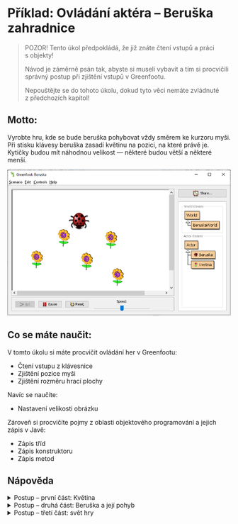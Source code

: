 # Příklad: Ovládání aktéra – Beruška zahradnice

> POZOR! Tento úkol předpokládá, že již znáte čtení vstupů a&nbsp;práci s&nbsp;objekty!
>
> Návod je záměrně psán tak, abyste si museli vybavit a&nbsp;tím si procvičili správný postup při zjištění vstupů v&nbsp;Greenfootu.
>
> Nepouštějte se do tohoto úkolu, dokud tyto věci nemáte zvládnuté z&nbsp;předchozích kapitol!

## Motto:
Vyrobte hru, kde se bude beruška pohybovat vždy směrem ke kurzoru myši. Při stisku klávesy beruška zasadí květinu na pozici, na které právě je. Kytičky budou mít náhodnou velikost &mdash; některé budou větší a některé menší.

![Příklad Beruška zahradnice](../img/hra_beruska-zahradnice.png)

## Co se máte naučit:
V tomto úkolu si máte procvičit ovládání her v&nbsp;Greenfootu:
 - Čtení vstupu z&nbsp;klávesnice
 - Zjištění pozice myši
 - Zjištění rozměru hrací plochy

 Navíc se naučíte:
 - Nastavení velikosti obrázku

Zároveň si procvičíte pojmy z&nbsp;oblasti objektového programování a&nbsp;jejich zápis v&nbsp;Javě:
 - Zápis tříd
 - Zápis konstruktoru
 - Zápis metod

## Nápověda

<details><summary>Postup – první část: Květina</summary>

 1. Vytvořte v&nbsp;Greenfootu nový projekt (scenario) s&nbsp;názvem _Beruška_.
 2. Vytvořte třídu s&nbsp;názvem _Květina_ – bude potomkem (subclass) třídy `Actor`. Nastavte jí vhodný obrázek.
 3. Květina nebude využívat metodu `act`.
 4. Květina bude mít metodu _nastav velikost_. Ta dostane jeden číselný parametr a&nbsp;nastaví velikost obrázku na hodnotu parametru (velikost na souřadnicích X i Y bude stejná).  
   Pro změnu velikosti obrázku použij kód:

      ```java
      GreenfootImage image = this.getImage();
      image.scale(novaVelikostX, novaVelikostY)
      this.setImage(image);
      ```
 
 5. Květina bude mít konstruktor s&nbsp;jedním parametrem _velikost_ (bude to celé číslo).
    V&nbsp;kódu konstruktoru zavolej metodu _nastav velikost_ a&nbsp;jako parametr jí dej náhodné číslo od `20`&nbsp;do `120`.

</details>

<details><summary>Postup – druhá část: Beruška a&nbsp;její pohyb</summary>

 5. Vytvořte třídu s&nbsp;názvem `Beruška` – bude potomkem (subclass) třídy Actor.

 6. Vytvořte metodu s&nbsp;názvem `Pohyb` k&nbsp;myši. Metoda nemá parametr a&nbsp;nevrací žádnou hodnotu. Metoda:

    1. Vytvoří celočíselné proměnné Myš X&nbsp;a Myš Y&nbsp;a uloží do nich aktuální souřadnice myši – viz kapitola [Čtení informací z&nbsp;myši](https://github.com/oauh-ucebnice/greenfoot-uvod/blob/main/040_greenfoot/030_mys.md)
 
    2. Zavolá metodu Set location s&nbsp;parametry _Myš X_&nbsp;a _Myš&nbsp;Y_, čímž posune aktéra na aktuální souřadnice myši.

 7. Vytvořte metodu s&nbsp;názvem Mám sázet. Metoda nemá parametr a&nbsp;nevrací žádnou hodnotu. Metoda:

    Zjistí, zda byl zmáčknut mezerník. Pokud byl zmáčknut mezerník, pak:

    1. Vytvoří novou instanci třídy Květina.
    2. Nově vytvořenou instanci umístíme do světa na souřadnice, na kterých je právě teď beruška:

        ```java 
        this.getWorld().addObject(kvetina, this.getX(), this.getY())
        ```

 8. Metoda `act` třídy _Beruška_ bude provádět následující akce:
    1. Zavolá metodu _pohyb k&nbsp;myši_.
    2. Zavolá metodu _mám sázet_.

</details>

<details><summary>Postup – třetí část: svět hry</summary>

 9. Vytvořte třídu s&nbsp;názvem _Beruška World_ – bude potomkem (subclass) třídy World. Jako pozadí nastavte vhodný obrázek.

 10. V&nbsp;konstruktoru třídy _Beruška World_ proveďte:
    Vytvořte instanci třídy Beruška a&nbsp;umístěte ji doprostřed hrací plochy. 
    
        Zjištění poloviny hrací plochy:

        ```java 
        int x = this.getWidth()/2;
        int y = this.getHeight()/2;
        ```

</details>